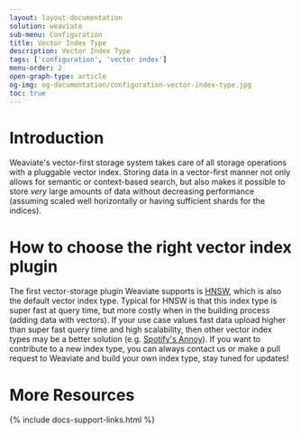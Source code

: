 ```yaml
---
layout: layout-documentation
solution: weaviate
sub-menu: Configuration
title: Vector Index Type
description: Vector Index Type
tags: ['configuration', 'vector index']
menu-order: 2
open-graph-type: article
og-img: og-documentation/configuration-vector-index-type.jpg
toc: true
---
```


# Introduction

Weaviate's vector-first storage system takes care of all storage operations with a pluggable vector index. Storing data in a vector-first manner not only allows for semantic or context-based search, but also makes it possible to store *very* large amounts of data without decreasing performance (assuming scaled well horizontally or having sufficient shards for the indices). 

# How to choose the right vector index plugin
The first vector-storage plugin Weaviate supports is [HNSW](../vector-index-plugins/hnsw.html), which is also the default vector index type. Typical for HNSW is that this index type is super fast at query time, but more costly when in the building process (adding data with vectors). If your use case values fast data upload higher than super fast query time and high scalability, then other vector index types may be a better solution (e.g. [Spotify's Annoy](https://github.com/spotify/annoy)). If you want to contribute to a new index type, you can always contact us or make a pull request to Weaviate and build your own index type, stay tuned for updates!


# More Resources

{% include docs-support-links.html %}
